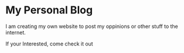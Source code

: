 # My Personal Blog
I am creating my own website to post my oppinions or other stuff to the internet. 

If your Interested, come check it out
